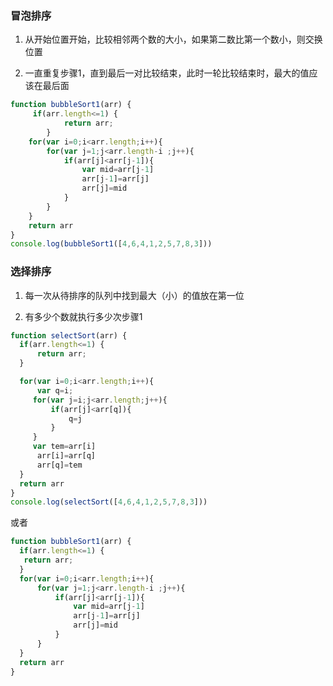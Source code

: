 ### 冒泡排序

1. 从开始位置开始，比较相邻两个数的大小，如果第二数比第一个数小，则交换位置

2. 一直重复步骤1，直到最后一对比较结束，此时一轮比较结束时，最大的值应该在最后面

```javascript
function bubbleSort1(arr) {
     if(arr.length<=1) {
            return arr;
        }
    for(var i=0;i<arr.length;i++){
        for(var j=1;j<arr.length-i ;j++){
            if(arr[j]<arr[j-1]){
                var mid=arr[j-1]
                arr[j-1]=arr[j]
                arr[j]=mid
            }
        }
    }
    return arr
}
console.log(bubbleSort1([4,6,4,1,2,5,7,8,3]))
```

### 选择排序

1. 每一次从待排序的队列中找到最大（小）的值放在第一位

2. 有多少个数就执行多少次步骤1

```javascript
function selectSort(arr) {
  if(arr.length<=1) {
      return arr;
  }

  for(var i=0;i<arr.length;i++){
      var q=i;
     for(var j=i;j<arr.length;j++){
         if(arr[j]<arr[q]){
             q=j
         }
     }
     var tem=arr[i]
      arr[i]=arr[q]
      arr[q]=tem
  }
  return arr
}
console.log(selectSort([4,6,4,1,2,5,7,8,3]))
```

或者

```javascript
function bubbleSort1(arr) {
  if(arr.length<=1) {
   return arr;
  }
  for(var i=0;i<arr.length;i++){
      for(var j=1;j<arr.length-i ;j++){
          if(arr[j]<arr[j-1]){
              var mid=arr[j-1]
              arr[j-1]=arr[j]
              arr[j]=mid
          }
      }
  }
  return arr
}
```
